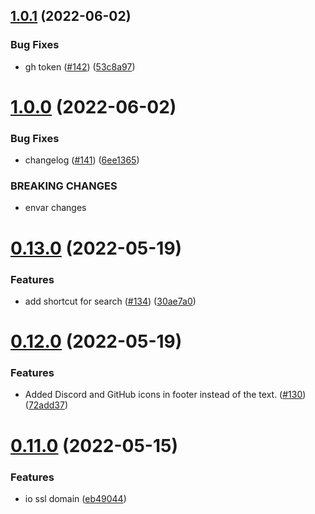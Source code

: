 ## [1.0.1](https://github.com/EddieHubCommunity/good-first-issue-finder/compare/v1.0.0...v1.0.1) (2022-06-02)


### Bug Fixes

* gh token ([#142](https://github.com/EddieHubCommunity/good-first-issue-finder/issues/142)) ([53c8a97](https://github.com/EddieHubCommunity/good-first-issue-finder/commit/53c8a97fd3366177c52987db199954cfab76eca7))



# [1.0.0](https://github.com/EddieHubCommunity/good-first-issue-finder/compare/v0.13.0...v1.0.0) (2022-06-02)


### Bug Fixes

* changelog ([#141](https://github.com/EddieHubCommunity/good-first-issue-finder/issues/141)) ([6ee1365](https://github.com/EddieHubCommunity/good-first-issue-finder/commit/6ee13651329f961b9d4680e011a3ed9ef022d43a))


### BREAKING CHANGES

* envar changes



# [0.13.0](https://github.com/EddieHubCommunity/good-first-issue-finder/compare/v0.12.0...v0.13.0) (2022-05-19)


### Features

* add shortcut for search ([#134](https://github.com/EddieHubCommunity/good-first-issue-finder/issues/134)) ([30ae7a0](https://github.com/EddieHubCommunity/good-first-issue-finder/commit/30ae7a0b1a9a5371648d28ffa8e8fc64b1b12357))



# [0.12.0](https://github.com/EddieHubCommunity/good-first-issue-finder/compare/v0.11.0...v0.12.0) (2022-05-19)


### Features

* Added Discord and GitHub icons in footer instead of the text. ([#130](https://github.com/EddieHubCommunity/good-first-issue-finder/issues/130)) ([72add37](https://github.com/EddieHubCommunity/good-first-issue-finder/commit/72add372f60b16460dec7df298b4fa8e2bbfc673))



# [0.11.0](https://github.com/EddieHubCommunity/good-first-issue-finder/compare/v0.10.5...v0.11.0) (2022-05-15)


### Features

* io ssl domain ([eb49044](https://github.com/EddieHubCommunity/good-first-issue-finder/commit/eb49044f76ee38cdcce12f8d978f8876e45213ef))



